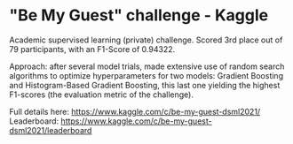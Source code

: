 # "Be My Guest" challenge - Kaggle
Academic supervised learning (private) challenge. Scored 3rd place out of 79 participants, with an F1-Score of 0.94322.

Approach: after several model trials, made extensive use of random search algorithms to optimize hyperparameters for two models: Gradient Boosting and Histogram-Based Gradient Boosting, this last one yielding the highest F1-scores (the evaluation metric of the challenge).

Full details here: https://www.kaggle.com/c/be-my-guest-dsml2021/
Leaderboard: https://www.kaggle.com/c/be-my-guest-dsml2021/leaderboard
